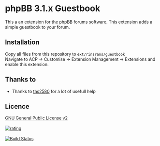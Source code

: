 # phpBB 3.1.x Guestbook
This a an extension for the <a href="https://github.com/phpbb/phpbb">phpBB</a> forums software. This extension adds a simple guestbook to your forum.

Installation
----
Copy all files from this repository to <code>ext/rinsrans/guestbook</code><br />
Navigate to ACP -> Customise -> Extension Management -> Extensions and enable this extension.

Thanks to
-------
- Thanks to <a href="https://tas2580.net">tas2580</a> for a lot of usefull help

Licence
-----
<a href="http://opensource.org/licenses/gpl-2.0.php">GNU General Public License v2</a>
<br /><br />
<a href="https://phpbb-extensions.ga/extensions/rinsrans/phpBB-guestbook.html">
    <img src="http://phpbb-extensions.ga/rinsrans/phpBB-guestbook.png" alt="rating" />
</a>
<br /><br />
[![Build Status](https://travis-ci.org/rinsrans/phpBB-guestbook.svg)](https://travis-ci.org/rinsrans/phpBB-guestbook)
